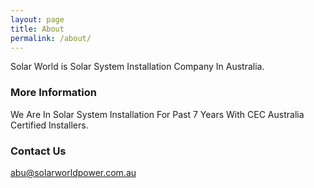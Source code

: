 ```yaml
---
layout: page
title: About
permalink: /about/
---
```


Solar World is Solar System Installation Company In Australia.

### More Information

We Are In Solar System Installation For Past 7 Years With CEC Australia Certified Installers.

### Contact Us

[abu@solarworldpower.com.au](mailto:abu@solarworldpower.com.au)
